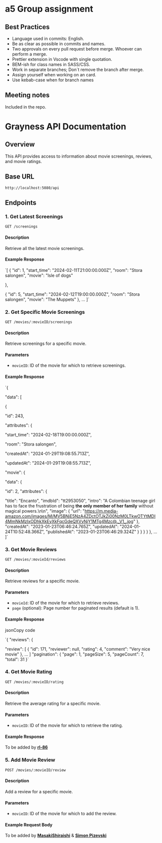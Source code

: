 # a5 Group assignment

## Best Practices

- Language used in commits: English.
- Be as clear as possible in commits and names.
- Two approvals on every pull request before merge. Whoever can perform a merge.
- Prettier extension in Vscode with single quotation.
- BEM-ish for class names in SASS/CSS.
- Work in separate branches; Don´t remove the branch after merge.
- Assign yourself when working on an card.
- Use kebab-case when for branch names

## Meeting notes

Included in the repo.

# Grayness API Documentation

## Overview

This API provides access to information about movie screenings, reviews, and movie ratings.

## Base URL

`http://localhost:5080/api`

## Endpoints

### 1. Get Latest Screenings

`GET /screenings`

#### Description

Retrieve all the latest movie screenings.

#### Example Response

`[
{
"id": 1,
"start_time": "2024-02-11T21:00:00.000Z",
"room": "Stora salongen",
"movie": "Isle of dogs"

},

{
"id": 5,
"start_time": "2024-02-12T19:00:00.000Z",
"room": "Stora salongen",
"movie": "The Muppets"
},
...
]`

### 2. Get Specific Movie Screenings

`GET /movies/:movieID/screenings`

#### Description

Retrieve screenings for a specific movie.

#### Parameters

- `movieID`: ID of the movie for which to retrieve screenings.

#### Example Response

`{

"data": [

{

"id": 243,

"attributes": {

"start_time": "2024-02-18T19:00:00.000Z",

"room": "Stora salongen",

"createdAt": "2024-01-29T19:08:55.713Z",

"updatedAt": "2024-01-29T19:08:55.713Z",

"movie": {

"data": {

"id": 2,
"attributes": {

"title": "Encanto",
"imdbId": "tt2953050",
"intro": "A Colombian teenage girl has to face the frustration of being **the only member of her family** without magical powers.\n\n",
"image": {
"url": "https://m.media-amazon.com/images/M/MV5BNjE5NzA4ZDctOTJkZi00NzM0LTkwOTYtMDI4MmNkMzIxODhkXkEyXkFqcGdeQXVyNjY1MTg4Mzc@._V1_.jpg"
},
"createdAt": "2023-01-23T06:46:24.765Z",
"updatedAt": "2024-01-24T10:52:48.366Z",
"publishedAt": "2023-01-23T06:46:29.324Z"
}
}
}
}
},
...
]`

### 3. Get Movie Reviews

`GET /movies/:movieId/reviews`

#### Description

Retrieve reviews for a specific movie.

#### Parameters

- `movieId`: ID of the movie for which to retrieve reviews.
- `page` (optional): Page number for paginated results (default is 1).

#### Example Response

jsonCopy code

`{
"reviews": {

"review": [
{
"id": 171,
"reviewer": null,
"rating": 4,
"comment": "Very nice movie"
},
...
]
"pagination": {
"page": 1,
"pageSize": 5,
"pageCount": 7,
"total": 31
}`

### 4. Get Movie Rating

`GET /movies/:movieID/rating`

#### Description

Retrieve the average rating for a specific movie.

#### Parameters

- `movieID`: ID of the movie for which to retrieve the rating.

#### Example Response

To be added by [**rl-86**](https://github.com/rl-86)

### 5. Add Movie Review

`POST /movies/:movieID/review`

#### Description

Add a review for a specific movie.

#### Parameters

- `movieID`: ID of the movie for which to add the review.

#### Example Request Body

To be added by [**MasakiShiraishi**](https://github.com/MasakiShiraishi) & [**Simon Pizevski**](https://github.com/simonpizevski)
